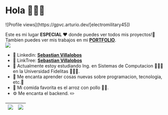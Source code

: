 <h1>Hola 🙋🏾‍♂</h1> 
![Profile views](https://gpvc.arturio.dev/[electromilitary45])

Este es mi lugar <b>ESPECIAL ❤️</b> donde puedes ver todos mis proyectos!💼</br>
Tambien puedes ver mis trabajos en mi <b>[PORTFOLIO](https://electromilitary45.github.io/portfolio.github.io/)</b>.</br>
<img src="https://images.hive.blog/p/4i88GgaV8qiFkxbnGCXnHPUK3daVLCQA4oDc4ixremQTf5Q5g6iHgYaAG46jzfzqmNNfgS65Hbczhy3KgubRkZTQ5LSMSVprppMLX1qGXpAL5uSBe7FgzfWCCM?format=match&mode=fit" >
</br>
- 🧿 Linkedin: <b><a href=https://www.linkedin.com/in/villalobossebas/>Sebastian Villalobos</a></b>
- 🌴 LinkTree: <b><a href=https://linktr.ee/_villalobossebas_>Sebastian Villalobos</a></b>
- 🎈 Actualmente estoy estudiando Ing. en Sistemas de Computacion 👨🏾‍💻 en la Universidad Fidelitas 👨🏾‍🎓.</b></br>
- 🧸 Me encanta aprender cosas nuevas sobre programacion, tecnologia, etc.👾
- 🥄 Mi comida favorita es el arroz con pollo 🍗🍚.
- ⚙️ Me encanta el backend. ✏️

<table>
  <thead>
    <tr>
      <th>
        <a href="https://github.com/anuraghazra/github-readme-stats">
          <img align="center" src="https://github-readme-stats.vercel.app/api?username=electromilitary45&show_icons=true&theme=radical" />
        </a>
      </th>
      <th>
        <a href="https://github.com/anuraghazra/github-readme-stats">
          <img align="center" src="https://github-readme-stats.vercel.app/api/top-langs/?username=electromilitary45&layout=compact&theme=radical" />
        </a>
      </th>
    </tr>
  </thead>
</table>


